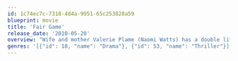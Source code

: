 ```yaml
---
id: 1c74ec7c-7318-4d4a-9951-65c253828a59
blueprint: movie
title: 'Fair Game'
release_date: '2010-05-20'
overview: "Wife and mother Valerie Plame (Naomi Watts) has a double life as a CIA operative, hiding her vocation from family and friends. Her husband, Joseph Wilson (Sean Penn), writes a controversial article in The New York Times, refuting stories about the sale of enriched uranium to Iraq, Then Valerie's secret work and identity is leaked to the press. With her cover blown and other people endangered, Valerie's career and personal life begin to unravel."
genres: '[{"id": 18, "name": "Drama"}, {"id": 53, "name": "Thriller"}]'
---
```

